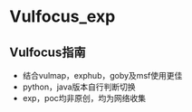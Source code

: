 # Vulfocus_exp

## Vulfocus指南

 - 结合vulmap，exphub，goby及msf使用更佳
 - python，java版本自行判断切换
 - exp，poc均非原创，均为网络收集
 
